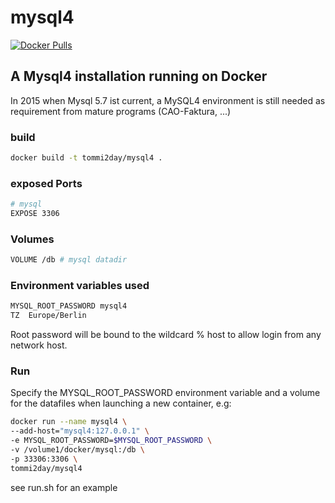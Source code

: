 # mysql4

[![Docker Pulls](https://img.shields.io/docker/pulls/tommi2day/mysql4.svg)](https://hub.docker.com/r/tommi2day/mysql4/)

## A Mysql4 installation running on Docker
In 2015 when Mysql 5.7 ist current, a MySQL4 environment is still needed as requirement from mature programs (CAO-Faktura, ...)

### build
```sh
docker build -t tommi2day/mysql4 .
```
### exposed Ports
```sh
# mysql  
EXPOSE 3306
```
### Volumes
```sh
VOLUME /db # mysql datadir
```

### Environment variables used
```sh
MYSQL_ROOT_PASSWORD	mysql4
TZ	Europe/Berlin
```
Root password will be bound to the wildcard % host to allow login from any network host.

### Run
Specify the MYSQL_ROOT_PASSWORD environment variable and a volume 
for the datafiles when launching a new container, e.g:

```sh
docker run --name mysql4 \
--add-host="mysql4:127.0.0.1" \
-e MYSQL_ROOT_PASSWORD=$MYSQL_ROOT_PASSWORD \ 
-v /volume1/docker/mysql:/db \ 
-p 33306:3306 \
tommi2day/mysql4
```
see run.sh for an example